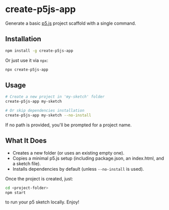 # create-p5js-app

Generate a basic [p5.js](https://p5js.org/) project scaffold with a single command.

## Installation

```bash
npm install -g create-p5js-app
```

Or just use it via `npx`:

```bash
npx create-p5js-app
```

## Usage

```bash
# Create a new project in 'my-sketch' folder
create-p5js-app my-sketch

# Or skip dependencies installation
create-p5js-app my-sketch --no-install
```

If no path is provided, you'll be prompted for a project name.

## What It Does

- Creates a new folder (or uses an existing empty one).
- Copies a minimal p5.js setup (including package.json, an index.html, and a sketch file).
- Installs dependencies by default (unless `--no-install` is used).

Once the project is created, just:

```bash
cd <project-folder>
npm start
```

to run your p5 sketch locally. Enjoy!
